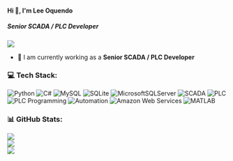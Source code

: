 #### Hi 👋, I'm Lee Oquendo
##### **Senior SCADA / PLC Developer**

[![](https://visitcount.itsvg.in/api?id=oquendolee68&icon=0&color=9)](https://visitcount.itsvg.in)

- 🔭 I am currently working as a **Senior SCADA / PLC Developer**


### 💻 Tech Stack:
![Python](https://img.shields.io/badge/python-3670A0?style=flat&logo=python&logoColor=ffdd54) ![C#](https://img.shields.io/badge/c%23-%23239120.svg?style=flat&logo=c-sharp&logoColor=white) ![MySQL](https://img.shields.io/badge/mysql-%2300f.svg?style=flat&logo=mysql&logoColor=white) ![SQLite](https://img.shields.io/badge/sqlite-%2307405e.svg?style=flat&logo=sqlite&logoColor=white) ![MicrosoftSQLServer](https://img.shields.io/badge/Microsoft%20SQL%20Sever-CC2927?style=flat&logo=microsoft%20sql%20server&logoColor=white) ![SCADA](https://img.shields.io/badge/SCADA-F88900?style=flat&logo=SCADA&logoColor=white) ![PLC](https://img.shields.io/badge/PLC-1997B5&?logo=PLC&logoColor=white&style=flat) ![PLC Programming](https://img.shields.io/badge/PLC_Programming-%233B4D98.svg?style=flat&logo=PLC_Programming&logoColor=white) ![Automation](https://img.shields.io/badge/Automation-FCD535?style=flat&logo=Automation&logoColor=white) ![Amazon Web Services](https://img.shields.io/badge/Amazon-Web-Services-4053D6?style=flat&logo=Amazon-Web-Services&logoColor=white) ![MATLAB](https://img.shields.io/badge/MATLAB-3ECF8E?style=flat&logo=MATLAB&logoColor=white)

### 📊 GitHub Stats:
![](https://github-readme-stats.vercel.app/api?username=oquendolee68&theme=radical&hide_border=false&include_all_commits=false&count_private=false)<br/>
![](https://github-readme-streak-stats.herokuapp.com/?user=oquendolee68&theme=radical&hide_border=false)<br/>
![](https://github-readme-stats.vercel.app/api/top-langs/?username=oquendolee68&theme=radical&hide_border=false&include_all_commits=false&count_private=false&layout=compact)
